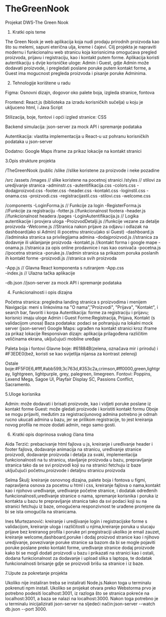 # TheGreenNook
Projekat DWS-The Green Nook


1. Kratki opis teme
   
The Green Nook je web aplikacija koja nudi prodaju prirodnih proizvoda kao što su melemi, sapuni eterična ulja, kreme i čajevi. Cilj projekta je napraviti modernu i funkcionalnu web stranicu koja korisnicima omogućava pregled proizvoda, prijavu i registraciju, kao i kontakt putem forme. Aplikacija koristi autentikaciju s dvije korisničke uloge: Admin i Guest, gdje Admin može dodavati proizvode, i pregledati poslane poruke putem kontakt forme, a Guest ima mogucnost pregleda proizvoda i pisanje poruke Adminima.

2. Tehnologije korištene u radu

Figma: Osnovni dizajn, dogovor oko palete boja, izgleda stranice, fontova

Frontend: React.js (biblioteka za izradu korisničkih sučelja) u koju je ukljuceno html, i Java Script

Stilizacija, boje, fontovi i opći izgled stranice: CSS 

Backend simulacija: json-server za mock API i spremanje podataka

Autentikacija: vlastita implementacija u React-u uz pohranu korisničkih podataka u json-server

Dodatno: Google Maps iframe za prikaz lokacije na kontakt stranici


3.Opis strukture projekta

/TheGreenNook
/public
  /slike                  //slike koristene za proizvode i neke pozadine
  
/src
  /assets
    /images               // slike koristene na pocetnoj stranici
    /styles               // stilovi za uredjivanje stranica
    -adminstr.cs
    -autentifikacija.css
    -colors.css
    -dodajproizvod.css
    -footer.css
    -header.css
    -kontakt.css
    -loginstil.css
    -onama.css
    -proizvodi.css
    -registracijastil.css
    -stilovi.css
    -welcome.css
    
    
  /components
    -LoginForma.js             // Funkcije za login 
    -RegisterForma.js          //Funkcije za registraciju
    -fotter.js                 //funkcionalnost footera
    -header.js                 //funkcionalnost headera
  /pages
    -LoginAutentifikacija.js      // Logika autentikacije i provjera uloga
    -ProizvodDetalji.js            //funkcije vezane za detalje proizvoda
    -Welcome.js                  //Stranica nakon prijave za odjavu i odlazak na dashboard(ako si Admin) ili pocetnu stranicu(ako si Guest)
    -dashboard.js                //adminska stranica sa privilegijama admina
    -dodajproizvod.js            //stranica za dodavnje ili uklanjanje proizvoda
    -kontakt.js                  //kontakt forma i google mape
    -onama.js                   //stranica za opis online prodavnice i nas kao osnivača
    -pocetna.js                 //pocetna stranica 
    -poruke.js                  //admin stranica sa prikazom poruka poslanih ih kontakt forme
    -proizvodi.js               //stranica svih proizvoda

-App.js                 // Glavna React komponenta s rutiranjem
-App.css              
-index.js               // Ulazna tačka aplikacije

-db.json                //json-server za mock API i spremanje podataka


4. Funkcionalnosti i opis dizajna

Početna stranica: pregledna landing stranica s proizvodima i menijem 
Navigacija: meni s linkovima na "O nama","Proizvodi", "Prijava", "Kontakt", i search bar, favoriti i korpa
Autentikacija: forme za registraciju i prijavu; korisnici imaju uloge Admin i Guest
Forme:Registracija, Prijava, Kontakt (s validacijom unosa)
Baza podataka: podaci se pohranjuju na lokalni mock server (json-server)
Google Maps: ugrađen na kontakt stranici kroz iframe za prikaz lokacije
Responsivan dizajn: aplikacija prilagođena različitim veličinama ekrana, uključujući mobilne uređaje

Paleta boja i fontovi
Glavne boje: #61884B(zelena, označava mir i prirodu) i #F3EDE0(bež, koristi se kao svijetlija nijansa za kontrast zelenoj)

Ostale boje:#F5F0E6,#fff,#abb599,3c763d,#353c2a,crimson,#ff0000,green,lightgray, lightgreen, lightpurple, grey, palegreen, limegreen.
Fontovi: Poppins, Lexend Mega, Sagoe UI, Playfair Display SC, Passions Conflict, Sacramento.


5.Uloge korisnika

Admin: može dodavati i brisati proizvode, kao i vidjeti poruke poslane iz kontakt forme
Guest: može gledati proizvode i koristiti kontakt formu
Oboje se mogu prijaviti, međutim za registracijunovog admina potrebno je odmah rucno ukucati admina u bazu, jer se prilikom registracije, to jest kreiranja novog profila ne moze dodati admin, nego samo gosti.

6. Kratki opis doprinosa svakog člana tima

Aida Terzić: prebacivanje html fajlova u js, kreiranje i uređivanje header i footer fajlova, dodavanje animacija na stranicu, uređivanje stranice proizvodi, dodavanje proizvoda i detalja za svaki, implementacija funkcionalnosti na tu stranicu, stavljanje proizvoda u bazu, prepravljanje stranica tako da se svi proizvodi koji su na stranici fetchuju iz baze uključujući početnu,proizvode i detaljnu stranicu proizvoda

Selma Škulj: kreiranje osnovnog dizajna, palete boja i fontova u figmi, napravljena osnova za pocetnu u html i css, kreiranje fajlova o nama,kontakt kao i njohovo uređivanje, uređivanje početne stranice, i dodatak određenih funkcionalnosti,uređivanje stranice o nama, spremanje korisnika i poruka iz kontakta u bazu te prepravljanje stranica tako da svi podaci koji su na stranici fetchuju iz baze, omogućena responzivnost te urađene promjene da bi se ista omogućila na stranicama.

Ines Murtezanović: kreiranje i uredjivanje login i registracijske forme s validacijom, kreiranje uloga i različitosti u njima,kreiranje poruka u slucaju prijave bez kreiranog profila i poruke pri pregistraciji ukoliko je email zauzet, kreiranje welcome,dashboard,poruke i dodaj proizvod stranice kao i njihovo uredjivanje, povezivanje poruke stranice sa bazom da bi se mogle pojaviti poruke poslane preko kontakt forme, uređivanje stranice dodaj proizvode kako bi se mogli dodati proizvodi u bazu i prikazati na stranici kao i ostali, dodana funkcionalnost za dodavanje i upload slika s laptopa, te dodatak funkcionalnosti brisanje gdje se proizvodi brišu sa stranice i iz baze.



7.Upute za pokretanje projekta

Ukoliko nije instaliran treba se instalirati Node.js.Nakon toga u terminalu pokrenuti npm install.
Ukoliko se projekat otvara preko Webstorma prvo je potrebno podesiti localhost:3001, iz razloga što se stranica pokreće na localhost:3001, a baza se nalazi na localhost:3000. Nakon toga potrebno je u terminalu inicijalizirati json-server na sljedeći način:json-server --watch db.json --port 3000.


